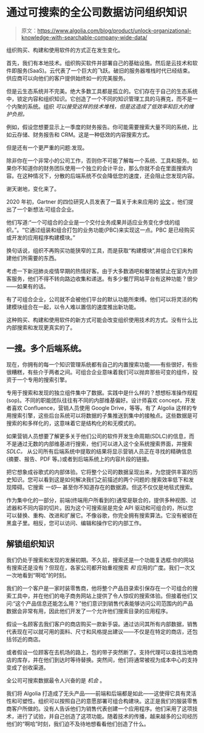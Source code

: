 # 通过可搜索的全公司数据访问组织知识

> 原文：<https://www.algolia.com/blog/product/unlock-organizational-knowledge-with-searchable-company-wide-data/>

组织购买、构建和使用软件的方式正在发生变化。

首先，我们有本地技术。组织购买软件并部署自己的基础设施。然后是云技术和软件即服务(SaaS)。云代表了一个巨大的飞跃。破旧的服务器堆栈时代已经结束。供应商可以向他们的客户提供始终如一的完美服务。

但是云生态系统并不完美。绝大多数工具都是孤立的。它们存在于自己的生态系统中，锁定内容和组织知识。它创造了一个不同的知识管理工具的马赛克，而不是一个内聚的系统。组织 *可以接受这样的技术堆栈，但是这造成了低效率和巨大的维护负担。*

例如，假设您想要显示上一季度的财务报告。你可能需要搜索大量不同的系统，比如云存储、财务报告和 CRM。这是一种低效的内容搜索方式。

但是还有一个更严重的问题:发现。

除非你在一个非常小的公司工作，否则你不可能了解每一个系统、工具和服务。如果你不知道你的财务团队使用一个独立的会计平台，那么你就不会在里面搜索内容。在这种情况下，分散的后端系统不仅会降低您的速度，还会阻止您发现内容。

谢天谢地，变化来了。

2020 年初，Gartner 的四位研究人员发表了一篇关于未来应用的 [论文](https://www.gartner.com/en/doc/465932-future-of-applications-delivering-the-composable-enterprise) 。他们提出了一个新想法:可组合企业。

他们写道:“一个可组合的企业是一个交付业务成果并适应业务变化步伐的组织。”。“它通过组装和组合打包的业务功能(PBC)来实现这一点。PBC 是已经购买或开发的应用程序构建模块。”

换句话说，组织不再购买功能狭窄的工具，而是获取“构建模块”,并组合它们来构建他们所需要的东西。

考虑一下新冠肺炎疫情早期的热情好客。由于大多数酒吧和餐馆被禁止在室内为顾客服务，他们不得不转向路边收集和递送。有多少餐厅网站平台有这种功能？很少——如果有的话。

有了可组合企业，公司就不会被他们平台的默认功能所束缚。他们可以将灵活的构建模块组合在一起，以令人难以置信的速度推出新功能。

这种购买、构建和使用软件的新方式可能会改变组织使用技术的方式。没有什么比内部搜索和发现更真实的了。

## [](#one-search-multiple-back-end-systems-%c2%a0)一搜。多个后端系统。

现在，你拥有的每一个知识管理系统都有自己的内置搜索功能——有些很好，有些很糟糕，有些介于两者之间。可组合企业意味着我们可以抛弃那些可变的组件，投资于一个专用的搜索引擎。

专用于搜索和发现的独立组件集中了数据。实践中是什么样的？想想标准操作规程(sop)。不同的职能团队往往有不同的内部维基偏好。设计师喜欢 concept，开发者喜欢 Confluence，营销人员使用 Google Drive，等等。有了 Algolia 这样的专用搜索引擎，这些后台系统可以将数据的子集推送到集中的接触点。这些数据是可搜索的和多样化的，这意味着它是结构化的和无模式的。

如果营销人员想要了解更多关于他们公司的软件开发生命周期(SDLC)的信息，而不是通过无数的内部维基进行搜索，他们可以进入这个全系统搜索界面，并搜索 *SDLC。* 从公司所有后端系统中提取的结果将显示营销人员正在寻找的精确信息(摘要、报告、PDF 等。)或者到后端系统上的内容片段的链接。

把它想象成谷歌式的内部体验。它将整个公司的数据呈现出来，为您提供丰富的历史知识。您可以看到这是如何解决我们之前描述的两个问题的:搜索效率低下和发现障碍。它搜索 *一切—* 甚至你不知道存在的数据源。但这不仅仅是地毯式搜索。

作为集中化的一部分，前端(终端用户所看到的)通常是联合的，提供多种视图、过滤器和不同内容的切片。因为这个可搜索层是完全 API 驱动和可组合的，所以您可以替换、重构、改进和扩展它。不像谷歌，你完全拥有搜索算法。它没有被锁在黑盒子里。相反，您可以访问、编辑和操作它的内部工作。

## [](#unlocking-organizational-knowledge)解锁组织知识

我们仍处于搜索和发现的发展初期。不久前，搜索还是一个功能复选框:你的网站有搜索还是没有？但现在，各家公司都开始重视搜索 *和* 应用的广度。我们一次又一次地看到“啊哈”的时刻。

我们的一个客户是一家时装零售商，他将整个产品目录索引保存在一个可组合的搜索工具中，并在他们的电子商务网站上提供了令人惊叹的搜索体验。但接着他们又问:“这个产品信息还能怎么用？”他们意识到销售代表能够访问公司范围内的产品数据会非常有用，因此他们开发了一个允许他们搜索目录的应用程序。

假设一名顾客去我们客户的商店购买一款新手袋。通过访问其所有内部数据，销售代表现在可以就可用的面料、尺寸和风格提出建议——不仅是在特定的商店，还包括邻近的商店。

或者假设一位顾客在去机场的路上，包的带子突然断了。支持代理可以查找当地商店的库存，并在他们到达时等待替换。突然间，他们将通常被视为成本中心的支持变成了创收渠道。

全公司可搜索数据最令人兴奋的是 *机会* 。

我们将 Algolia 打造成了无头产品——前端和后端都是如此——这使得它具有灵活性和可塑性。组织可以按照自己的意愿部署可组合构建块。这正是我们的服装零售商客户所做的。没有人告诉他们为销售代表创建一个应用程序。他们采用了这项技术，进行了试验，并自己创造了这项功能。随着技术的传播，越来越多的公司经历他们的“啊哈”时刻，我们迫不及待地想看看他们创造了什么。